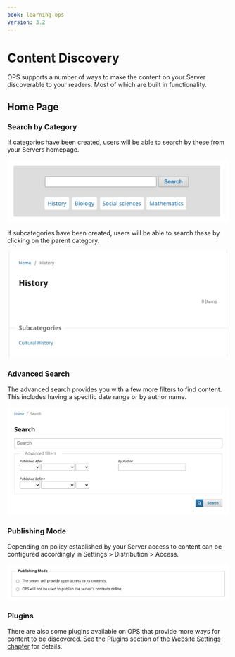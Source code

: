 ```yaml
---
book: learning-ops
version: 3.2
---
```

# Content Discovery
OPS supports a number of ways to make the content on your Server discoverable to your readers. Most of which are built in functionality. 

## Home Page

### Search by Category 
If categories have been created, users will be able to search by these from your Servers homepage.

![](./assets/learning-ops-content-discovery-search-category.png)

If  subcategories have been created, users will be able to search these by clicking on the parent category. 

![](./assets/learning-ops-content-discovery-search-subcategory.png)

### Advanced Search 
The advanced search provides you with a few more filters to find content. This includes having a specific date range or by author name. 

![](./assets/learning-ops-content-discovery-advanced-search.png)

### Publishing Mode
Depending on policy established by your Server access to content can be configured accordingly in Settings > Distribution > Access. 

![](./assets/learning-ops-content-discovery-publishing-mode.png)

### Plugins
There are also some plugins available on OPS that provide more ways for content to be discovered. See the Plugins section of the [Website Settings chapter](./setup.md#plugins) for details.
